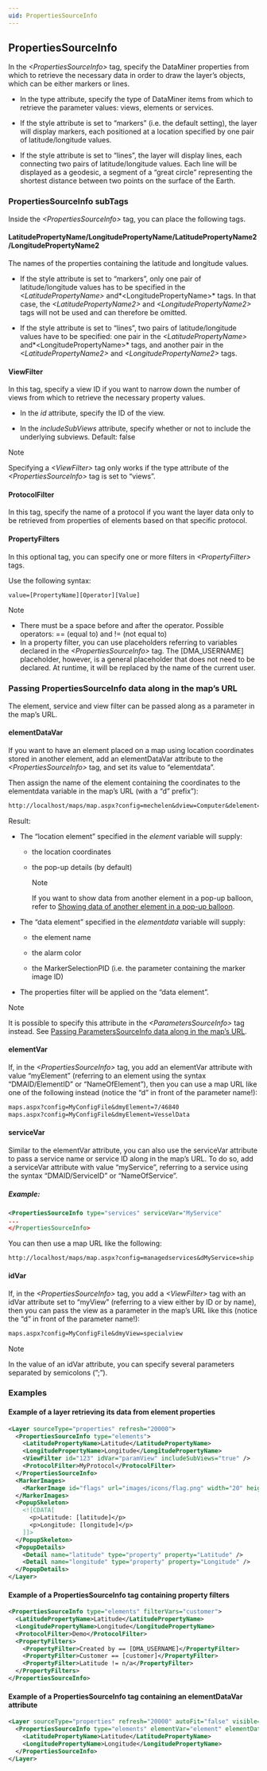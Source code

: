 ```yaml
---
uid: PropertiesSourceInfo
---
```


## PropertiesSourceInfo

In the *\<PropertiesSourceInfo>* tag, specify the DataMiner properties from which to retrieve the necessary data in order to draw the layer’s objects, which can be either markers or lines.

- In the type attribute, specify the type of DataMiner items from which to retrieve the parameter values: views, elements or services.

- If the style attribute is set to “markers” (i.e. the default setting), the layer will display markers, each positioned at a location specified by one pair of latitude/longitude values.

- If the style attribute is set to “lines”, the layer will display lines, each connecting two pairs of latitude/longitude values. Each line will be displayed as a geodesic, a segment of a “great circle” representing the shortest distance between two points on the surface of the Earth.

### PropertiesSourceInfo subTags

Inside the *\<PropertiesSourceInfo>* tag, you can place the following tags.

#### LatitudePropertyName/LongitudePropertyName/LatitudePropertyName2/Longitude­PropertyName2

The names of the properties containing the latitude and longitude values.

- If the style attribute is set to “markers”, only one pair of latitude/longitude values has to be specified in the *\<LatitudePropertyName>* and*\<LongitudePropertyName>* tags. In that case, the *\<LatitudePropertyName2>* and *\<LongitudePropertyName2>* tags will not be used and can therefore be omitted.

- If the style attribute is set to “lines”, two pairs of latitude/longitude values have to be specified: one pair in the *\<LatitudePropertyName>* and*\<LongitudePropertyName>* tags, and another pair in the *\<LatitudePropertyName2>* and *\<LongitudePropertyName2>* tags.

#### ViewFilter

In this tag, specify a view ID if you want to narrow down the number of views from which to retrieve the necessary property values.

- In the *id* attribute, specify the ID of the view.

- In the *includeSubViews* attribute, specify whether or not to include the underlying subviews. Default: false

> [!NOTE]
> Specifying a *\<ViewFilter>* tag only works if the type attribute of the *\<PropertiesSourceInfo>* tag is set to “views”.

#### ProtocolFilter

In this tag, specify the name of a protocol if you want the layer data only to be retrieved from properties of elements based on that specific protocol.

#### PropertyFilters

In this optional tag, you can specify one or more filters in *\<PropertyFilter>* tags.

Use the following syntax:

```txt
value=[PropertyName][Operator][Value]
```

> [!NOTE]
> - There must be a space before and after the operator. Possible operators: == (equal to) and != (not equal to)
> - In a property filter, you can use placeholders referring to variables declared in the *\<PropertiesSourceInfo>* tag. The \[DMA_USERNAME\] placeholder, however, is a general placeholder that does not need to be declared. At runtime, it will be replaced by the name of the current user.

### Passing PropertiesSourceInfo data along in the map’s URL

The element, service and view filter can be passed along as a parameter in the map’s URL.

#### elementDataVar

If you want to have an element placed on a map using location coordinates stored in another element, add an elementDataVar attribute to the *\<PropertiesSourceInfo>* tag, and set its value to “elementdata”.

Then assign the name of the element containing the coordinates to the elementdata variable in the map’s URL (with a “d” prefix”):

```txt
http://localhost/maps/map.aspx?config=mechelen&dview=Computer&delement=LocationElementName&delementdata=DataElementName
```

Result:

- The “location element” specified in the *element* variable will supply:

    - the location coordinates

    - the pop-up details (by default)

        > [!NOTE]
        > If you want to show data from another element in a pop-up balloon, refer to [Showing data of another element in a pop-up balloon](PopupSkeleton_and_PopupDetails.md#showing-data-of-another-element-in-a-pop-up-balloon).

- The “data element” specified in the *elementdata* variable will supply:

    - the element name

    - the alarm color

    - the MarkerSelectionPID (i.e. the parameter containing the marker image ID)

- The properties filter will be applied on the “data element”.

> [!NOTE]
> It is possible to specify this attribute in the *\<ParametersSourceInfo>* tag instead. See [Passing ParametersSourceInfo data along in the map’s URL](ParametersSourceInfo.md#passing-parameterssourceinfo-data-along-in-the-maps-url).

#### elementVar

If, in the *\<PropertiesSourceInfo>* tag, you add an elementVar attribute with value “myElement” (referring to an element using the syntax “DMAID/ElementID” or “NameOfElement”), then you can use a map URL like one of the following instead (notice the “d” in front of the parameter name!):

```txt
maps.aspx?config=MyConfigFile&dmyElement=7/46840
maps.aspx?config=MyConfigFile&dmyElement=VesselData
```

#### serviceVar

Similar to the elementVar attribute, you can also use the serviceVar attribute to pass a service name or service ID along in the map’s URL. To do so, add a serviceVar attribute with value “myService”, referring to a service using the syntax “DMAID/ServiceID” or “NameOfService”.

##### Example:

```xml
<PropertiesSourceInfo type="services" serviceVar="MyService"
...
</PropertiesSourceInfo>
```

You can then use a map URL like the following:

```txt
http://localhost/maps/map.aspx?config=managedservices&dMyService=ship
```

#### idVar

If, in the *\<PropertiesSourceInfo>* tag, you add a *\<ViewFilter>* tag with an idVar attribute set to “myView” (referring to a view either by ID or by name), then you can pass the view as a parameter in the map’s URL like this (notice the “d” in front of the parameter name!):

```txt
maps.aspx?config=MyConfigFile&dmyView=specialview
```

> [!NOTE]
> In the value of an idVar attribute, you can specify several parameters separated by semicolons (”;”).

### Examples

#### Example of a layer retrieving its data from element properties

```xml
<Layer sourceType="properties" refresh="20000">
  <PropertiesSourceInfo type="elements">
    <LatitudePropertyName>Latitude</LatitudePropertyName>
    <LongitudePropertyName>Longitude</LongitudePropertyName>
    <ViewFilter id="123" idVar="paramView" includeSubViews="true" />
    <ProtocolFilter>MyProtocol</ProtocolFilter>
  </PropertiesSourceInfo>
  <MarkerImages>
    <MarkerImage id="flags" url="images/icons/flag.png" width="20" height="32" anchor="0,32" single="false" shadowUrl="images/icons/flag_shadow.png" shadowWidth="37" shadowHeight="32" shadowAnchor="0,32" shapeType="poly"  shape="1,1,1,20,18,20,18,1" />
  </MarkerImages>
  <PopupSkeleton>
    <![CDATA[
      <p>Latitude: [latitude]</p>
      <p>Longitude: [longitude]</p>
    ]]>
  </PopupSkeleton>
  <PopupDetails>
    <Detail name="latitude" type="property" property="Latitude" />
    <Detail name="longitude" type="property" property="Longitude" />
  </PopupDetails>
</Layer>
```

#### Example of a PropertiesSourceInfo tag containing property filters

```xml
<PropertiesSourceInfo type="elements" filterVars="customer">
  <LatitudePropertyName>Latitude</LatitudePropertyName>
  <LongitudePropertyName>Longitude</LongitudePropertyName>
  <ProtocolFilter>Demo</ProtocolFilter>
  <PropertyFilters>
    <PropertyFilter>Created by == [DMA_USERNAME]</PropertyFilter>
    <PropertyFilter>Customer == [customer]</PropertyFilter>
    <PropertyFilter>Latitude != n/a</PropertyFilter>
  </PropertyFilters>
</PropertiesSourceInfo>
```

#### Example of a PropertiesSourceInfo tag containing an elementDataVar attribute

```xml
<Layer sourceType="properties" refresh="20000" autoFit="false" visible="false" allowToggle="true"  name="Properties">
  <PropertiesSourceInfo type="elements" elementVar="element" elementDataVar="elementdata">
    <LatitudePropertyName>Latitude</LatitudePropertyName>
    <LongitudePropertyName>Longitude</LongitudePropertyName>
  </PropertiesSourceInfo>
</Layer>
```
